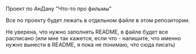 Проект по АнДану "Что-то про фильмы"

Все по проекту будет лежать в отдельном файле в этом репозитории.

Не уверена, что нужно заполнять README, в файле будет все расписано (или мне так кажется, если что - напишите, что именно нужно вынести в README, я пока не понимаю, что сюда писать)
